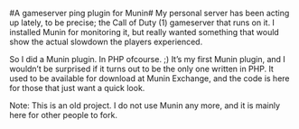 #A gameserver ping plugin for Munin#
My personal server has been acting up lately, to be precise; the Call of Duty (1) gameserver that runs on it. I installed Munin for monitoring it, but really wanted something that would show the actual slowdown the players experienced.

So I did a Munin plugin. In PHP ofcourse. ;) It’s my first Munin plugin, and I wouldn’t be surprised if it turns out to be the only one written in PHP. It used to be available for download at Munin Exchange, and the code is here for those that just want a quick look.

Note: This is an old project. I do not use Munin any more, and it is mainly here for other people to fork.
